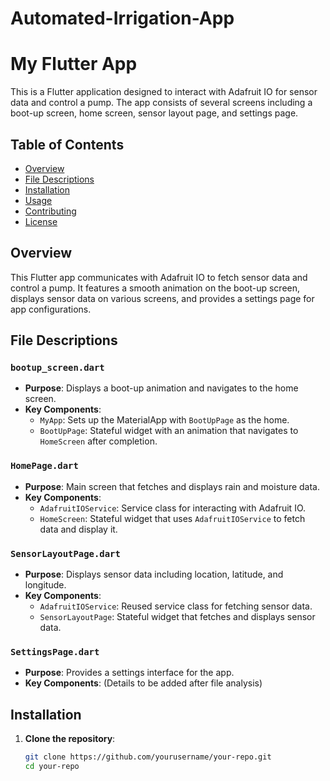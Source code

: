 # Automated-Irrigation-App
# My Flutter App

This is a Flutter application designed to interact with Adafruit IO for sensor data and control a pump. The app consists of several screens including a boot-up screen, home screen, sensor layout page, and settings page.

## Table of Contents
- [Overview](#overview)
- [File Descriptions](#file-descriptions)
- [Installation](#installation)
- [Usage](#usage)
- [Contributing](#contributing)
- [License](#license)

## Overview

This Flutter app communicates with Adafruit IO to fetch sensor data and control a pump. It features a smooth animation on the boot-up screen, displays sensor data on various screens, and provides a settings page for app configurations.

## File Descriptions

### `bootup_screen.dart`
- **Purpose**: Displays a boot-up animation and navigates to the home screen.
- **Key Components**:
  - `MyApp`: Sets up the MaterialApp with `BootUpPage` as the home.
  - `BootUpPage`: Stateful widget with an animation that navigates to `HomeScreen` after completion.

### `HomePage.dart`
- **Purpose**: Main screen that fetches and displays rain and moisture data.
- **Key Components**:
  - `AdafruitIOService`: Service class for interacting with Adafruit IO.
  - `HomeScreen`: Stateful widget that uses `AdafruitIOService` to fetch data and display it.

### `SensorLayoutPage.dart`
- **Purpose**: Displays sensor data including location, latitude, and longitude.
- **Key Components**:
  - `AdafruitIOService`: Reused service class for fetching sensor data.
  - `SensorLayoutPage`: Stateful widget that fetches and displays sensor data.

### `SettingsPage.dart`
- **Purpose**: Provides a settings interface for the app.
- **Key Components**: (Details to be added after file analysis)

## Installation

1. **Clone the repository**:
   ```bash
   git clone https://github.com/yourusername/your-repo.git
   cd your-repo
